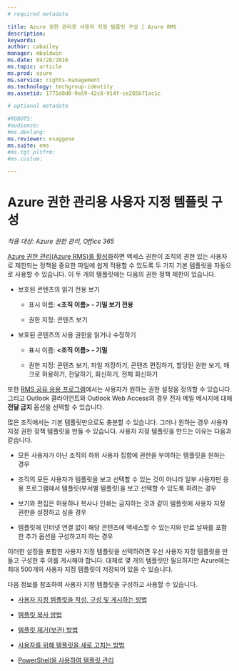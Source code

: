```yaml
---
# required metadata

title: Azure 권한 관리용 사용자 지정 템플릿 구성 | Azure RMS
description:
keywords:
author: cabailey
manager: mbaldwin
ms.date: 04/28/2016
ms.topic: article
ms.prod: azure
ms.service: rights-management
ms.technology: techgroup-identity
ms.assetid: 1775d8d0-9a59-42c8-914f-ce285b71ac1c

# optional metadata

#ROBOTS:
#audience:
#ms.devlang:
ms.reviewer: esaggese
ms.suite: ems
#ms.tgt_pltfrm:
#ms.custom:

---
```


# Azure 권한 관리용 사용자 지정 템플릿 구성

*적용 대상: Azure 권한 관리, Office 365*

[Azure 권한 관리(Azure RMS)를 활성화](activate-service.md)하면 액세스 권한이 조직의 권한 있는 사용자로 제한되는 정책을 중요한 파일에 쉽게 적용할 수 있도록 두 가지 기본 템플릿을 자동으로 사용할 수 있습니다. 이 두 개의 템플릿에는 다음의 권한 정책 제한이 있습니다.

-   보호된 콘텐츠의 읽기 전용 보기

    -   표시 이름: **&lt;조직 이름&gt; - 기밀 보기 전용**

    -   권한 지정: 콘텐츠 보기

-   보호된 콘텐츠의 사용 권한을 읽거나 수정하기

    -   표시 이름: **&lt;조직 이름&gt; - 기밀**

    -   권한 지정: 콘텐츠 보기, 파일 저장하기, 콘텐츠 편집하기, 할당된 권한 보기, 매크로 허용하기, 전달하기, 회신하기, 전체 회신하기

또한 [RMS 공유 응용 프로그램](../rms-client/sharing-app-windows.md)에서는 사용자가 원하는 권한 설정을 정의할 수 있습니다. 그리고 Outlook 클라이언트와 Outlook Web Access의 경우 전자 메일 메시지에 대해 **전달 금지** 옵션을 선택할 수 있습니다.

많은 조직에서는 기본 템플릿만으로도 충분할 수 있습니다. 그러나 원하는 경우 사용자 지정 권한 정책 템플릿을 만들 수 있습니다. 사용자 지정 템플릿을 만드는 이유는 다음과 같습니다.

-   모든 사용자가 아닌 조직의 하위 사용자 집합에 권한을 부여하는 템플릿을 원하는 경우

-   조직의 모든 사용자가 템플릿을 보고 선택할 수 있는 것이 아니라 일부 사용자만 응용 프로그램에서 템플릿(부서별 템플릿)을 보고 선택할 수 있도록 하려는 경우

-   보기와 편집은 허용하나 복사나 인쇄는 금지하는 것과 같이 템플릿에 사용자 지정 권한을 설정하고 싶을 경우

-   템플릿에 인터넷 연결 없이 해당 콘텐츠에 액세스할 수 있는지와 만료 날짜를 포함한 추가 옵션을 구성하고자 하는 경우

이러한 설정을 포함한 사용자 지정 템플릿을 선택하려면 우선 사용자 지정 템플릿을 만들고 구성한 후 이를 게시해야 합니다. 대체로 몇 개의 템플릿만 필요하지만 Azure에는 최대 500개의 사용자 지정 템플릿이 저장되어 있을 수 있습니다. 

다음 정보를 참조하여 사용자 지정 템플릿을 구성하고 사용할 수 있습니다.

-   [사용자 지정 템플릿을 작성, 구성 및 게시하는 방법](create-template.md)

-   [템플릿 복사 방법](copy-template.md)

-   [템플릿 제거(보관) 방법](remove-template.md)

-   [사용자를 위해 템플릿을 새로 고치는 방법](refresh-templates.md)

-   [PowerShell을 사용하여 템플릿 관리](configure-templates-with-powershell.md)




<!--HONumber=Apr16_HO4-->


